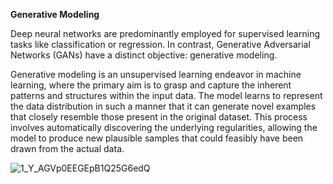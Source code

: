 **Generative Modeling**

Deep neural networks are predominantly employed for supervised learning tasks like classification or regression. In contrast, Generative Adversarial Networks (GANs) have a distinct objective: generative modeling.

Generative modeling is an unsupervised learning endeavor in machine learning, where the primary aim is to grasp and capture the inherent patterns and structures within the input data. The model learns to represent the data distribution in such a manner that it can generate novel examples that closely resemble those present in the original dataset. This process involves automatically discovering the underlying regularities, allowing the model to produce new plausible samples that could feasibly have been drawn from the actual data.

![1_Y_AGVp0EEGEpB1Q25G6edQ](https://github.com/GabruAru/Generative-Adversarial-Networks-for-Anime-Face-Generation/assets/84130891/69568555-e409-4ad1-9d33-e29b322bac18)
